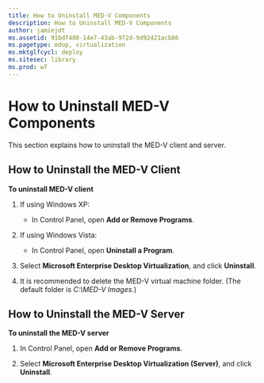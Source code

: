 ```yaml
---
title: How to Uninstall MED-V Components
description: How to Uninstall MED-V Components
author: jamiejdt
ms.assetid: 91bdf488-14e7-43ab-972d-9d92421acb86
ms.pagetype: mdop, virtualization
ms.mktglfcycl: deploy
ms.sitesec: library
ms.prod: w7
---
```



# How to Uninstall MED-V Components


This section explains how to uninstall the MED-V client and server.

## How to Uninstall the MED-V Client


**To uninstall MED-V client**

1.  If using Windows XP:

    -   In Control Panel, open **Add or Remove Programs**.

2.  If using Windows Vista:

    -   In Control Panel, open **Uninstall a Program**.

3.  Select **Microsoft Enterprise Desktop Virtualization**, and click **Uninstall**.

4.  It is recommended to delete the MED-V virtual machine folder. (The default folder is *C:\\MED-V Images*.)

## How to Uninstall the MED-V Server


**To uninstall the MED-V server**

1.  In Control Panel, open **Add or Remove Programs**.

2.  Select **Microsoft Enterprise Desktop Virtualization (Server)**, and click **Uninstall**.

 

 





